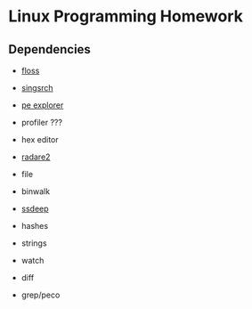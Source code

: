 # Linux Programming Homework

## Dependencies

* [floss](https://github.com/fireeye/flare-floss)
* [singsrch](https://github.com/nihilus/IDA_Signsrch)
* [pe explorer](http://www.heaventools.com/overview.htm)
* profiler ???
* hex editor
* [radare2](https://github.com/radare/radare2)
* file
* binwalk
* [ssdeep](https://ssdeep-project.github.io/ssdeep/index.html)
* hashes

* strings
* watch
* diff
* grep/peco
